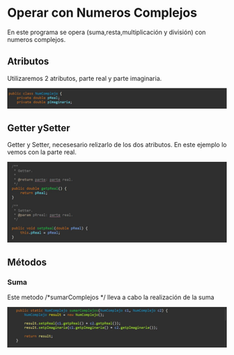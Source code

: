 <h1>Operar con Numeros Complejos</h1>

En este programa se opera (suma,resta,multiplicación y división) con numeros complejos.

<h2>Atributos</h2>

Utilizaremos 2 atributos, parte real y parte imaginaria.

![atributos](https://github.com/alvarolopezgarcia1/NumComplejo/blob/master/Complejos/img/atributos.JPG)


<h2>Getter  ySetter</h2>

Getter y Setter, necesesario relizarlo de los dos atributos. En este ejemplo lo vemos con la parte real.

![GetterySetter](https://github.com/alvarolopezgarcia1/NumComplejo/blob/master/Complejos/img/getterSetter.JPG)


<h2>Métodos</h2>

<h3>Suma</h3>

Este metodo /*sumarComplejos */ lleva a cabo la realización de la suma 

![Metodo Suma](https://github.com/alvarolopezgarcia1/NumComplejo/blob/master/Complejos/img/suma.JPG)
